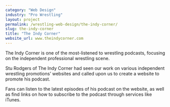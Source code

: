 ```yaml
---
category: "Web Design"
industry: "Pro Wrestling"
layout: project
permalink: /wrestling-web-design/the-indy-corner/
slug: the-indy-corner
title: "The Indy Corner"
website_url: www.theindycorner.com
---
```

<p>The Indy Corner is one of the most-listened to wrestling podcasts, focusing on the independent professional wrestling scene.</p>
<p>Stu Rodgers of The Indy Corner had seen our work on various independent wrestling promotions’ websites and called upon us to create a website to promote his podcast.</p>
<p>Fans can listen to the latest episodes of his podcast on the website, as well as find links on how to subscribe to the podcast through services like iTunes.</p>
